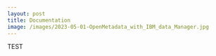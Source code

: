 ```yaml
---
layout: post
title: Documentation
image: /images/2023-05-01-OpenMetadata_with_IBM_data_Manager.jpg
---
```


TEST